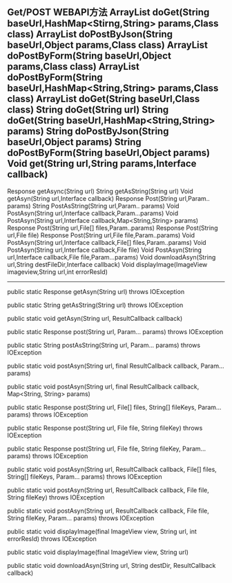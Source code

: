 Get/POST WEBAPI方法
ArrayList<T> doGet(String baseUrl,HashMap<Stirng,String> params,Class<T> class)
ArrayList<T> doPostByJson(String baseUrl,Object params,Class<T> class)
ArrayList<T> doPostByForm(String baseUrl,Object params,Class<T> class)
ArrayList<T> doPostByForm(String baseUrl,HashMap<String,String> params,Class<T> class)
ArrayList<T> doGet(String baseUrl,Class<T> class)
String       doGet(String url)
String       doGet(String baseUrl,HashMap<String,String> params)
String       doPostByJson(String baseUrl,Object params)
String       doPostByForm(String baseUrl,Object params)
Void         get(String url,String params,Interface callback)
-----------------------------------------------------------------------------
Response     getAsync(String url)
String       getAsString(String url)
Void         getAsyn(String url,Interface callback)
Response     Post(String url,Param.. params)
String       PostAsString(String url,Param.. params)
Void         PostAsyn(String url,Interface callback,Param...params)
Void         PostAsyn(String url,Interface callback,Map<String,String> params)
Response     Post(String url,File[] files,Param..params)
Response     Post(String url,File file)
Response     Post(String url,File file,Param..params)
Void         PostAsyn(String url,Interface callback,File[] files,Param..params)
Void         PostAsyn(String url,Interface callback,File file)
Void         PostAsyn(String url,Interface callback,File file,Param...params)
Void         downloadAsyn(String url,String destFileDir,Interface callback)
Void         displayImage(ImageView imageview,String url,int errorResId)

--------------------------------------------------------
public static Response getAsyn(String url) throws IOException
   
public static String getAsString(String url) throws IOException

public static void getAsyn(String url, ResultCallback callback)
    
public static Response post(String url, Param... params) throws IOException
   
public static String postAsString(String url, Param... params) throws IOException
    
public static void postAsyn(String url, final ResultCallback callback, Param... params)
    
public static void postAsyn(String url, final ResultCallback callback, Map<String, String> params)
    
public static Response post(String url, File[] files, String[] fileKeys, Param... params) throws IOException
    
public static Response post(String url, File file, String fileKey) throws IOException
    
public static Response post(String url, File file, String fileKey, Param... params) throws IOException
    
public static void postAsyn(String url, ResultCallback callback, File[] files, String[] fileKeys, Param... params) throws IOException
    
public static void postAsyn(String url, ResultCallback callback, File file, String fileKey) throws IOException
   
public static void postAsyn(String url, ResultCallback callback, File file, String fileKey, Param... params) throws IOException
   
public static void displayImage(final ImageView view, String url, int errorResId) throws IOException
   
public static void displayImage(final ImageView view, String url)
   
public static void downloadAsyn(String url, String destDir, ResultCallback callback)
   


